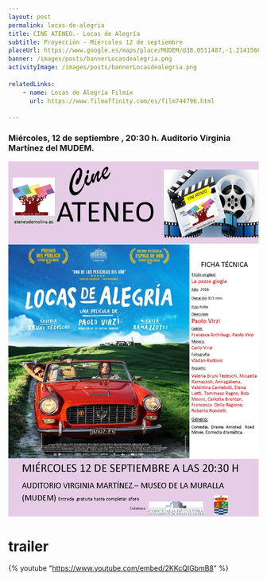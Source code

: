 ```yaml
---
layout: post
permalink: locas-de-alegria
title: CINE ATENEO.- Locas de Alegría
subtitle: Proyección - Miércoles 12 de septiembre
placeUrl: https://www.google.es/maps/place/MUDEM/@38.0511487,-1.2141566,15z/data=!4m5!3m4!1s0x0:0xde6031502e1b4fbc!8m2!3d38.0511487!4d-1.2141566
banner: /images/posts/bannerLocasdealegria.png
activityImage: /images/posts/bannerLocasdealegria.png

relatedLinks: 
    - name: Locas de Alegría Filmix
      url: https://www.filmaffinity.com/es/film744796.html
   
---
```


### Miércoles, 12 de septiembre , 20:30 h. Auditorio Virginia Martínez del MUDEM.

![cartel](/images/posts/locasdealegria.jpg)
# trailer

{% youtube "https://www.youtube.com/embed/2KKcQlGbmB8" %}
